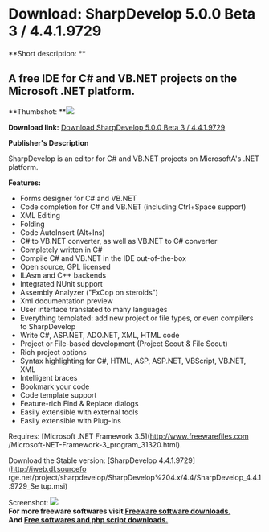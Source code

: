 # Download: SharpDevelop 5.0.0 Beta 3 / 4.4.1.9729

**Short description: **

## A free IDE for C# and VB.NET projects on the Microsoft .NET platform.

  
**Thumbshot: **![](http://www.freewarefiles.com/screenshot/sharpdevelop_md.jpg)   
  
**Download link:** [Download SharpDevelop 5.0.0 Beta 3 / 4.4.1.9729](http://freesoftwares.boysofts.com/SharpDevelop_program_15778.html)  
  

**Publisher's Description**  
  

SharpDevelop is an editor for C# and VB.NET projects on MicrosoftA's .NET
platform.

**Features:**

  * Forms designer for C# and VB.NET 
  * Code completion for C# and VB.NET (including Ctrl+Space support) 
  * XML Editing 
  * Folding 
  * Code AutoInsert (Alt+Ins) 
  * C# to VB.NET converter, as well as VB.NET to C# converter 
  * Completely written in C# 
  * Compile C# and VB.NET in the IDE out-of-the-box 
  * Open source, GPL licensed 
  * ILAsm and C++ backends 
  * Integrated NUnit support 
  * Assembly Analyzer ("FxCop on steroids") 
  * Xml documentation preview 
  * User interface translated to many languages 
  * Everything templated: add new project or file types, or even compilers to SharpDevelop 
  * Write C#, ASP.NET, ADO.NET, XML, HTML code 
  * Project or File-based development (Project Scout & File Scout) 
  * Rich project options 
  * Syntax highlighting for C#, HTML, ASP, ASP.NET, VBScript, VB.NET, XML 
  * Intelligent braces 
  * Bookmark your code 
  * Code template support 
  * Feature-rich Find & Replace dialogs 
  * Easily extensible with external tools 
  * Easily extensible with Plug-Ins 

Requires: [Microsoft .NET Framework 3.5](http://www.freewarefiles.com
/Microsoft-NET-Framework-3_program_31320.html).

Download the Stable version: [SharpDevelop 4.4.1.9729](http://iweb.dl.sourcefo
rge.net/project/sharpdevelop/SharpDevelop%204.x/4.4/SharpDevelop_4.4.1.9729_Se
tup.msi)

  
  
Screenshot: ![](http://www.freewarefiles.com/screenshot/sharpdevelop.jpg)  
**For more freeware softwares visit [Freeware software downloads.](http://freesoftwares.boysofts.com/)**   
**And [Free softwares and php script downloads.](http://www.boysofts.com/)**


